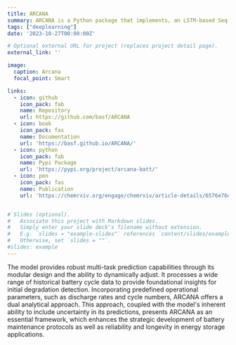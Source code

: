 ```yaml
---
title: ARCANA
summary: ARCANA is a Python package that implements, an LSTM-based Seq-to-Seq architecture with an integrated attention mechanism, designed for the early-stage analysis and lifecycle monitoring of battery degradation.
tags: ["deeplearning"]
date: '2023-10-27T00:00:00Z'

# Optional external URL for project (replaces project detail page).
external_link: ''

image:
  caption: Arcana
  focal_point: Smart

links:
  - icon: github
    icon_pack: fab
    name: Repository
    url: https://github.com/basf/ARCANA
  - icon: book
    icon_pack: fas
    name: Documentation
    url: 'https://basf.github.io/ARCANA/'
  - icon: python
    icon_pack: fab
    name: Pypi Package
    url: 'https://pypi.org/project/arcana-batt/'
  - icon: pen
    icon_pack: fas
    name: Publication
    url: 'https://chemrxiv.org/engage/chemrxiv/article-details/6576e76dfd283d7904bec035'


# Slides (optional).
#   Associate this project with Markdown slides.
#   Simply enter your slide deck's filename without extension.
#   E.g. `slides = "example-slides"` references `content/slides/example-slides.md`.
#   Otherwise, set `slides = ""`.
#slides: example
---
```


The model provides robust multi-task prediction capabilities through its modular design and the ability to dynamically adjust. It processes a wide range of historical battery cycle data to provide foundational insights for initial degradation detection. Incorporating predefined operational parameters, such as discharge rates and cycle numbers, ARCANA offers a dual analytical approach. This approach, coupled with the model's inherent ability to include uncertainty in its predictions, presents ARCANA as an essential framework, which enhances the strategic development of battery maintenance protocols as well as reliability and longevity in energy storage applications.
